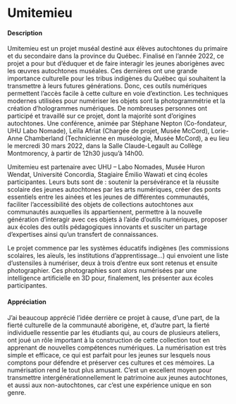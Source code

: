 # Umitemieu

#### Description

Umitemieu est un projet muséal destiné aux élèves autochtones du primaire et du secondaire dans la province du Québec. Finalisé en l’année 2022, ce projet a pour but d’éduquer et de faire interagir les jeunes aborigènes avec les œuvres autochtones muséales. Ces dernières ont une grande importance culturelle pour les tribus indigènes du Québec qui souhaitent la transmettre à leurs futures générations. Donc, ces outils numériques permettent l’accès facile à cette culture en voie d’extinction. Les techniques modernes utilisées pour numériser les objets sont la photogrammétrie et la création d’hologrammes numériques. De nombreuses personnes ont participé et travaillé sur ce projet, dont la majorité sont d’origines autochtones. Une conférence, animée par Stéphane Nepton (Co-fondateur, UHU Labo Nomade), Leïla Afriat (Chargée de projet, Musée McCord), Lorie-Anne Chamberland (Technicienne en muséologie, Musée McCord), a eu lieu le mercredi 30 mars 2022, dans la Salle Claude-Legault au Collège Montmorency, à partir de 12h30 jusqu’à 14h00.



Umitemieu est partenaire avec UHU – Labo Nomades, Musée Huron Wendat, Université Concordia, Stagiaire Émilio Wawati et cinq écoles participantes. Leurs buts sont de : soutenir la persévérance et la réussite scolaire des jeunes autochtones par les arts numériques, créer des ponts essentiels entre les ainées et les jeunes de différentes communautés, faciliter l’accessibilité des objets de collections autochtones aux communautés auxquelles ils appartiennent, permettre à la nouvelle génération d’interagir avec ces objets à l’aide d’outils numériques, proposer aux écoles des outils pédagogiques innovants et susciter un partage d’expertises ainsi qu’un transfert de connaissances.



Le projet commence par les systèmes éducatifs indigènes (les commissions scolaires, les aïeuls, les institutions d’apprentissage...) qui envoient une liste d’ustensiles à numériser, deux à trois d’entre eux sont retenus et ensuite photographier. Ces photographies sont alors numérisées par une intelligence artificielle en 3D pour, finalement, les présenter aux écoles participantes.

#### Appréciation

J’ai beaucoup apprécié l’idée derrière ce projet à cause, d’une part, de la fierté culturelle de la communauté aborigène, et, d’autre part, la fierté individuelle ressentie par les étudiants qui, au cours de plusieurs ateliers, ont joué un rôle important à la construction de cette collection tout en apprenant de nouvelles compétences numériques. La numérisation est très simple et efficace, ce qui est parfait pour les jeunes sur lesquels nous comptons pour défendre et préserver ces cultures et ces mémoires. La numérisation rend le tout plus amusant. C’est un excellent moyen pour transmettre intergénérationnellement le patrimoine aux jeunes autochtones, et aussi aux non-autochtones, car c’est une expérience unique en son genre.

